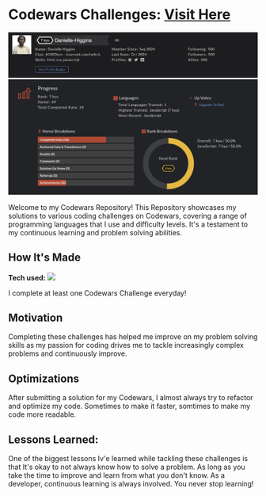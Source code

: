 # Codewars Challenges: <a target="_blank" href="https://www.codewars.com/users/Danielle-Higgins">Visit Here</a>

<img src="https://github.com/Danielle-Higgins/codewars/blob/main/img/codewars1.png">
<img src="https://github.com/Danielle-Higgins/codewars/blob/main/img/codewars2.png">

Welcome to my Codewars Repository! This Repository showcases my solutions to various coding challenges on Codewars, covering a range of programming languages that I use and difficulty levels. It's a testament to my continuous learning and problem solving abilities.

## How It's Made

**Tech used:** <img src="https://img.shields.io/badge/javascript-%23323330.svg?style=for-the-badge&logo=javascript&logoColor=%23F7DF1E"/>

I complete at least one Codewars Challenge everyday!

## Motivation
Completing these challenges has helped me improve on my problem solving skills as my passion for coding drives me to tackle increasingly complex problems and continuously improve.

## Optimizations
After submitting a solution for my Codewars, I almost always try to refactor and optimize my code. Sometimes to make it faster, somtimes to make my code more readable.

## Lessons Learned:
One of the biggest lessons Iv'e learned while tackling these challenges is that It's okay to not always know how to solve a problem. As long as you take the time to improve and learn from what you don't know. As a developer, continuous learning is always involved. You never stop learning!
